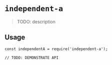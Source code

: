 # `independent-a`

> TODO: description

## Usage

```
const independentA = require('independent-a');

// TODO: DEMONSTRATE API
```
